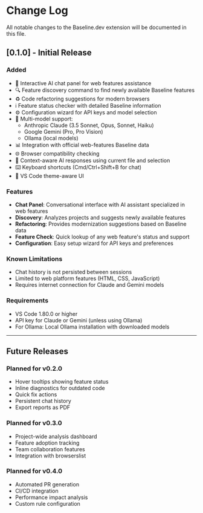 # Change Log

All notable changes to the Baseline.dev extension will be documented in this file.

## [0.1.0] - Initial Release

### Added
- 🎯 Interactive AI chat panel for web features assistance
- 🔍 Feature discovery command to find newly available Baseline features
- ♻️ Code refactoring suggestions for modern browsers
- ℹ️ Feature status checker with detailed Baseline information
- ⚙️ Configuration wizard for API keys and model selection
- 🤖 Multi-model support:
  - Anthropic Claude (3.5 Sonnet, Opus, Sonnet, Haiku)
  - Google Gemini (Pro, Pro Vision)
  - Ollama (local models)
- 📊 Integration with official web-features Baseline data
- 🌐 Browser compatibility checking
- 📝 Context-aware AI responses using current file and selection
- ⌨️ Keyboard shortcuts (Cmd/Ctrl+Shift+B for chat)
- 🎨 VS Code theme-aware UI

### Features
- **Chat Panel**: Conversational interface with AI assistant specialized in web features
- **Discovery**: Analyzes projects and suggests newly available features
- **Refactoring**: Provides modernization suggestions based on Baseline data
- **Feature Check**: Quick lookup of any web feature's status and support
- **Configuration**: Easy setup wizard for API keys and preferences

### Known Limitations
- Chat history is not persisted between sessions
- Limited to web platform features (HTML, CSS, JavaScript)
- Requires internet connection for Claude and Gemini models

### Requirements
- VS Code 1.80.0 or higher
- API key for Claude or Gemini (unless using Ollama)
- For Ollama: Local Ollama installation with downloaded models

---

## Future Releases

### Planned for v0.2.0
- Hover tooltips showing feature status
- Inline diagnostics for outdated code
- Quick fix actions
- Persistent chat history
- Export reports as PDF

### Planned for v0.3.0
- Project-wide analysis dashboard
- Feature adoption tracking
- Team collaboration features
- Integration with browserslist

### Planned for v0.4.0
- Automated PR generation
- CI/CD integration
- Performance impact analysis
- Custom rule configuration

